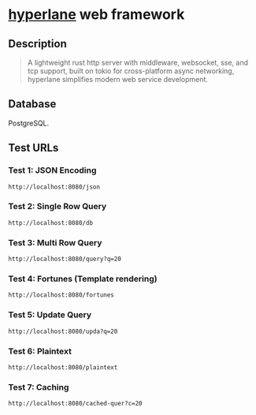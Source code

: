 # [hyperlane](https://github.com/hyperlane-dev/hyperlane) web framework

## Description

> A lightweight rust http server with middleware, websocket, sse, and tcp support, built on tokio for cross-platform async networking, hyperlane simplifies modern web service development.

## Database

PostgreSQL.

## Test URLs

### Test 1: JSON Encoding

    http://localhost:8080/json

### Test 2: Single Row Query

    http://localhost:8080/db

### Test 3: Multi Row Query

    http://localhost:8080/query?q=20

### Test 4: Fortunes (Template rendering)

    http://localhost:8080/fortunes

### Test 5: Update Query

    http://localhost:8080/upda?q=20

### Test 6: Plaintext

    http://localhost:8080/plaintext

### Test 7: Caching

    http://localhost:8080/cached-quer?c=20
